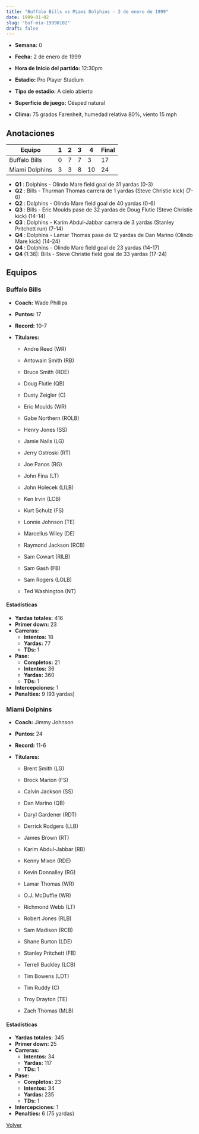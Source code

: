 ```yaml
---
title: "Buffalo Bills vs Miami Dolphins - 2 de enero de 1999"
date: 1999-01-02
slug: "buf-mia-19990102"
draft: false
---
```


* **Semana:** 0
* **Fecha:** 2 de enero de 1999

* **Hora de Inicio del partido:** 12:30pm
* **Estadio:** Pro Player Stadium
* **Tipo de estadio:** A cielo abierto
* **Superficie de juego:** Césped natural
* **Clima:** 75 grados Farenheit, humedad relativa 80%, viento 15 mph





## Anotaciones
| Equipo | 1 | 2 | 3 | 4 | Final |
|--------|---|---|---|---|-------|
| Buffalo Bills  | 0 | 7 | 7 | 3  | 17 |
| Miami Dolphins  | 3 | 3 | 8 | 10  | 24 |
* **Q1** : Dolphins - Olindo Mare field goal de 31 yardas (0-3)
* **Q2** : Bills - Thurman Thomas carrera de 1 yardas (Steve Christie kick) (7-6)
* **Q2** : Dolphins - Olindo Mare field goal de 40 yardas (0-6)
* **Q3** : Bills - Eric Moulds pase de 32 yardas de Doug Flutie (Steve Christie kick) (14-14)
* **Q3** : Dolphins - Karim Abdul-Jabbar carrera de 3 yardas (Stanley Pritchett run) (7-14)
* **Q4** : Dolphins - Lamar Thomas pase de 12 yardas de Dan Marino (Olindo Mare kick) (14-24)
* **Q4** : Dolphins - Olindo Mare field goal de 23 yardas (14-17)
* **Q4** (1:36): Bills - Steve Christie field goal de 33 yardas (17-24)


## Equipos


### Buffalo Bills
* **Coach:** Wade Phillips
* **Puntos:** 17
* **Record:** 10-7
* **Titulares:** 

  * Andre Reed (WR) 

  * Antowain Smith (RB) 

  * Bruce Smith (RDE) 

  * Doug Flutie (QB) 

  * Dusty Zeigler (C) 

  * Eric Moulds (WR) 

  * Gabe Northern (ROLB) 

  * Henry Jones (SS) 

  * Jamie Nails (LG) 

  * Jerry Ostroski (RT) 

  * Joe Panos (RG) 

  * John Fina (LT) 

  * John Holecek (LILB) 

  * Ken Irvin (LCB) 

  * Kurt Schulz (FS) 

  * Lonnie Johnson (TE) 

  * Marcellus Wiley (DE) 

  * Raymond Jackson (RCB) 

  * Sam Cowart (RILB) 

  * Sam Gash (FB) 

  * Sam Rogers (LOLB) 

  * Ted Washington (NT) 

#### Estadísticas
* **Yardas totales:** 416
* **Primer down:** 23
* **Carreras:**
  * **Intentos:** 18
  * **Yardas:** 77
  * **TDs:** 1
* **Pase:**
  * **Completos:** 21
  * **Intentos:** 36
  * **Yardas:** 360
  * **TDs:** 1
* **Intercepciones:** 1
* **Penalties:** 9 (93 yardas)

### Miami Dolphins
* **Coach:** Jimmy Johnson
* **Puntos:** 24
* **Record:** 11-6
* **Titulares:** 

  * Brent Smith (LG) 

  * Brock Marion (FS) 

  * Calvin Jackson (SS) 

  * Dan Marino (QB) 

  * Daryl Gardener (RDT) 

  * Derrick Rodgers (LLB) 

  * James Brown (RT) 

  * Karim Abdul-Jabbar (RB) 

  * Kenny Mixon (RDE) 

  * Kevin Donnalley (RG) 

  * Lamar Thomas (WR) 

  * O.J. McDuffie (WR) 

  * Richmond Webb (LT) 

  * Robert Jones (RLB) 

  * Sam Madison (RCB) 

  * Shane Burton (LDE) 

  * Stanley Pritchett (FB) 

  * Terrell Buckley (LCB) 

  * Tim Bowens (LDT) 

  * Tim Ruddy (C) 

  * Troy Drayton (TE) 

  * Zach Thomas (MLB) 

#### Estadísticas
* **Yardas totales:** 345
* **Primer down:** 25
* **Carreras:**
  * **Intentos:** 34
  * **Yardas:** 117
  * **TDs:** 1
* **Pase:**
  * **Completos:** 23
  * **Intentos:** 34
  * **Yardas:** 235
  * **TDs:** 1
* **Intercepciones:** 1
* **Penalties:** 6 (75 yardas)


[Volver](/historia/1998)

